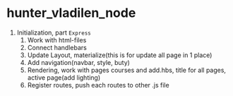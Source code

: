 # hunter_vladilen_node

1. Initialization, part `Express`
   1. Work with html-files
   2. Connect handlebars
   3. Update Layout, materialize(this is for update all page in 1 place)
   4. Add navigation(navbar, style, buty)
   5. Rendering, work with pages courses and add.hbs, title for all pages, active page(add lighting)
   6. Register routes, push each routes to other .js file
